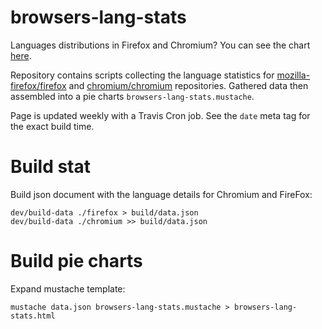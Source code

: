 # browsers-lang-stats

Languages distributions in Firefox and Chromium? You can see the chart [here][gh-pages].

Repository contains scripts collecting the language statistics for
[mozilla-firefox/firefox] and [chromium/chromium] repositories. Gathered data then assembled into a pie charts 
`browsers-lang-stats.mustache`.

Page is updated weekly with a Travis Cron job. See the `date` meta tag for
the exact build time.

# Build stat

Build json document with the language details for Chromium and FireFox:
```
dev/build-data ./firefox > build/data.json
dev/build-data ./chromium >> build/data.json
```

# Build pie charts

Expand mustache template:

```
mustache data.json browsers-lang-stats.mustache > browsers-lang-stats.html
```

[mozilla-firefox/firefox]: https://github.com/mozilla-firefox/firefox
[chromium/chromium]: https://github.com/chromium/chromium
[gh-pages]: https://optiklab.github.io/browsers-lang-stats.html
